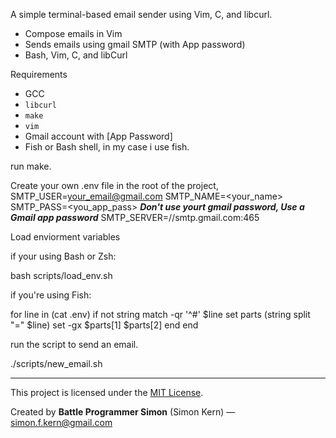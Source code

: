 A simple terminal-based email sender using Vim, C, and libcurl.

- Compose emails in Vim
- Sends emails using gmail SMTP (with App password)
- Bash, Vim, C, and libCurl





Requirements

- GCC
- `libcurl`
- `make`
- `vim`
- Gmail account with [App Password]
- Fish or Bash shell, in my case i use fish.

run make.



Create your own .env file in the root of the project,
SMTP_USER=<your_email@gmail.com>
SMTP_NAME=<your_name>
SMTP_PASS=<you_app_pass>   ***Don't use yourt gmail password, Use a Gmail app password***
SMTP_SERVER=//smtp.gmail.com:465



Load enviorment variables

if your using Bash or Zsh:

bash scripts/load_env.sh


if you're using Fish:

for line in (cat .env)
    if not string match -qr '^#' $line
        set parts (string split "=" $line)
        set -gx $parts[1] $parts[2]
    end
end



run the script to send an email.

./scripts/new_email.sh



---


This project is licensed under the [MIT License](./LICENSE).

Created by **Battle Programmer Simon** (Simon Kern) — [simon.f.kern@gmail.com](mailto:simon.f.kern@gmail.com)

